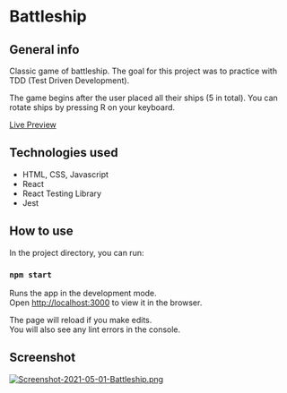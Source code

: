 # Battleship

## General info

Classic game of battleship. The goal for this project was to practice with TDD (Test Driven Development).

The game begins after the user placed all their ships (5 in total). You can rotate ships by pressing R on your keyboard.

[Live Preview](http://alessandrovinciabc.github.io/battleship-react)

## Technologies used

- HTML, CSS, Javascript
- React
- React Testing Library
- Jest

## How to use

In the project directory, you can run:

### `npm start`

Runs the app in the development mode.\
Open [http://localhost:3000](http://localhost:3000) to view it in the browser.

The page will reload if you make edits.\
You will also see any lint errors in the console.

## Screenshot

[![Screenshot-2021-05-01-Battleship.png](https://i.postimg.cc/FF3wn9qq/Screenshot-2021-05-01-Battleship.png)](https://postimg.cc/jCq8DrRQ)
